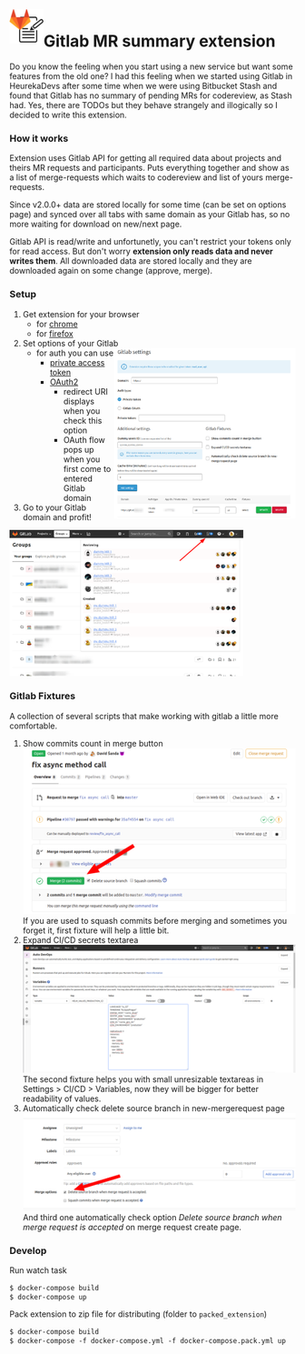 <img align="left" width="60" height="60" src="images/readme/icon.png">

# Gitlab MR summary extension

Do you know the feeling when you start using a new service but want some features from the old one? I had this feeling when we started using Gitlab in HeurekaDevs after some time when we were using Bitbucket Stash and found that Gitlab has no summary of pending MRs for codereview, as Stash had. Yes, there are TODOs but they behave strangely and illogically so I decided to write this extension.

### How it works
Extension uses Gitlab API for getting all required data about projects and theirs MR requests and participants. Puts everything together and show as a list of merge-requests which waits to codereview and list of yours merge-requests.  

Since v2.0.0+ data are stored locally for some time (can be set on options page) and synced over all tabs with same domain as your Gitlab has, so no more waiting for download on new/next page. 

Gitlab API is read/write and unfortunetly, you can't restrict your tokens only for read access. But don't worry **extension only reads data and never writes them**. All downloaded data are stored locally and they are downloaded again on some change (approve, merge). 

### Setup
1. Get extension for your browser
    - for [chrome](https://chrome.google.com/webstore/detail/gitlab-mr-summary/gekiikmjljplpkcmheahicdcbblkafki)
    - for [firefox](https://addons.mozilla.org/en-US/firefox/addon/gitlab-mr-summary/)
2. Set options of your Gitlab
    <img align="right" width="320" height="300" src="images/readme/settings.png">
    - for auth you can use 
        - [private access token](https://docs.gitlab.com/ee/user/profile/personal_access_tokens.html)
        - [OAuth2](https://docs.gitlab.com/ee/integration/oauth_provider.html)
            - redirect URI displays when you check this option
            - OAuth flow pops up when you first come to entered Gitlab domain
3. Go to your Gitlab domain and profit!
<img width="412" height="257" src="images/readme/preview.png">


### Gitlab Fixtures
A collection of several scripts that make working with gitlab a little more comfortable.
1. Show commits count in merge button
![commits count](images/readme/fixture__commits-count.png)
If you are used to squash commits before merging and sometimes you forget it, first fixture will help a little bit.
2. Expand CI/CD secrets textarea
![expand secrets textarea](images/readme/fixture__expand-textarea.png)
The second fixture helps you with small unresizable textareas in Settings > CI/CD > Variables, now they will be bigger for better readability of values.
3. Automatically check delete source branch in new-mergerequest page
![auto check delete branch](images/readme/fixture__auto-check-delete-branch.png)
And third one automatically check option *Delete source branch when merge request is accepted* on merge request create page.

### Develop
Run watch task 
```shell script
$ docker-compose build
$ docker-compose up
```
Pack extension to zip file for distributing (folder to `packed_extension`)
```shell script
$ docker-compose build
$ docker-compose -f docker-compose.yml -f docker-compose.pack.yml up
```
